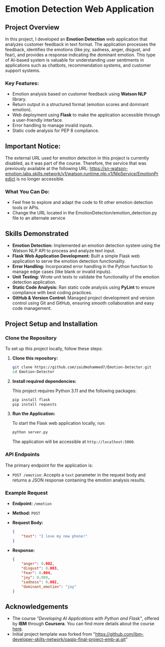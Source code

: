 # Emotion Detection Web Application

## Project Overview

In this project, I developed an **Emotion Detection** web application that analyzes customer feedback in text format. The application processes the feedback, identifies the emotions (like joy, sadness, anger, disgust, and fear), and provides a response indicating the dominant emotion. This type of AI-based system is valuable for understanding user sentiments in applications such as chatbots, recommendation systems, and customer support systems.

### Key Features:
- Emotion analysis based on customer feedback using **Watson NLP** library.
- Return output in a structured format (emotion scores and dominant emotion).
- Web deployment using **Flask** to make the application accessible through a user-friendly interface.
- Error handling to manage invalid inputs.
- Static code analysis for PEP 8 compliance.

## Important Notice:
The external URL used for emotion detection in this project is currently disabled, as it was part of the course. Therefore, the service that was previously available at the following URL: https://sn-watson-emotion.labs.skills.network/v1/watson.runtime.nlp.v1/NlpService/EmotionPredict
is no longer accessible.

### What You Can Do:
- Feel free to explore and adapt the code to fit other emotion detection tools or APIs.
- Change the URL located in the EmotionDetection/emotion_detection.py file to an alternate service

## Skills Demonstrated

- **Emotion Detection:** Implemented an emotion detection system using the Watson NLP API to process and analyze text input.
- **Flask Web Application Development:** Built a simple Flask web application to serve the emotion detection functionality.
- **Error Handling:** Incorporated error handling in the Python function to manage edge cases (like blank or invalid inputs).
- **Unit Testing:** Wrote unit tests to validate the functionality of the emotion detection application.
- **Static Code Analysis:** Ran static code analysis using **PyLint** to ensure compliance with best coding practices.
- **GitHub & Version Control:** Managed project development and version control using Git and GitHub, ensuring smooth collaboration and easy code management.

## Project Setup and Installation

### Clone the Repository
To set up this project locally, follow these steps:

1. **Clone this repository:**

    ```bash
    git clone https://github.com/zaidmohammed7/Emotion-Detector.git
    cd Emotion-Detector
    ```

2. **Install required dependencies:**

    This project requires Python 3.11 and the following packages:

    ```bash
    pip install flask
    pip install requests
    ```

3. **Run the Application:**

    To start the Flask web application locally, run:

    ```bash
    python server.py
    ```

    The application will be accessible at `http://localhost:5000`.

### API Endpoints
The primary endpoint for the application is:

- `POST /emotion`: Accepts a `text` parameter in the request body and returns a JSON response containing the emotion analysis results.

### Example Request

- **Endpoint:** `/emotion`
- **Method:** `POST`
- **Request Body:**
    ```json
    {
        "text": "I love my new phone!"
    }
    ```

- **Response:**
    ```json
    {
        "anger": 0.002,
        "disgust": 0.003,
        "fear": 0.004,
        "joy": 0.989,
        "sadness": 0.002,
        "dominant_emotion": "joy"
    }
    ```


## Acknowledgements
- The course *"Developing AI Applications with Python and Flask"*, offered by **IBM** through **Coursera**.
  You can find more details about the course [here](https://www.coursera.org/learn/python-project-for-ai-application-development).
- Initial project template was forked from "https://github.com/ibm-developer-skills-network/oaqjp-final-project-emb-ai.git"
